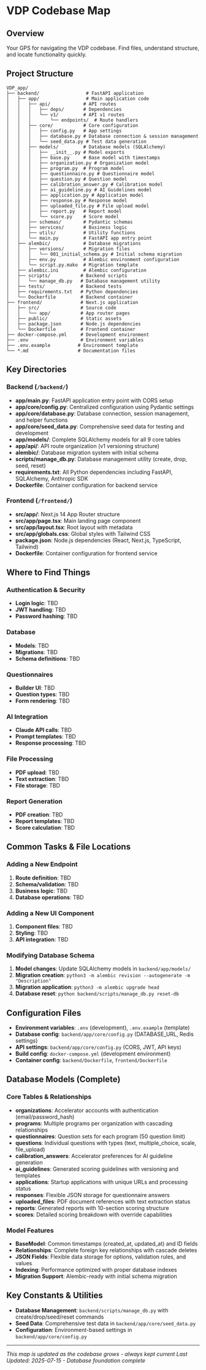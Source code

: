 # VDP Codebase Map

## Overview
Your GPS for navigating the VDP codebase. Find files, understand structure, and locate functionality quickly.

## Project Structure

```
VDP_app/
├── backend/                 # FastAPI application
│   ├── app/                 # Main application code
│   │   ├── api/            # API routes
│   │   │   ├── deps/       # Dependencies
│   │   │   └── v1/         # API v1 routes
│   │   │       └── endpoints/  # Route handlers
│   │   ├── core/           # Core configuration
│   │   │   ├── config.py   # App settings
│   │   │   ├── database.py # Database connection & session management
│   │   │   └── seed_data.py # Test data generation
│   │   ├── models/         # Database models (SQLAlchemy)
│   │   │   ├── __init__.py # Model exports
│   │   │   ├── base.py     # Base model with timestamps
│   │   │   ├── organization.py # Organization model
│   │   │   ├── program.py  # Program model
│   │   │   ├── questionnaire.py # Questionnaire model
│   │   │   ├── question.py # Question model
│   │   │   ├── calibration_answer.py # Calibration model
│   │   │   ├── ai_guideline.py # AI Guidelines model
│   │   │   ├── application.py # Application model
│   │   │   ├── response.py # Response model
│   │   │   ├── uploaded_file.py # File upload model
│   │   │   ├── report.py   # Report model
│   │   │   └── score.py    # Score model
│   │   ├── schemas/        # Pydantic schemas
│   │   ├── services/       # Business logic
│   │   ├── utils/          # Utility functions
│   │   └── main.py         # FastAPI app entry point
│   ├── alembic/            # Database migrations
│   │   ├── versions/       # Migration files
│   │   │   └── 001_initial_schema.py # Initial schema migration
│   │   ├── env.py          # Alembic environment configuration
│   │   └── script.py.mako  # Migration template
│   ├── alembic.ini         # Alembic configuration
│   ├── scripts/           # Backend scripts
│   │   └── manage_db.py   # Database management utility
│   ├── tests/             # Backend tests
│   ├── requirements.txt   # Python dependencies
│   └── Dockerfile         # Backend container
├── frontend/              # Next.js application
│   ├── src/               # Source code
│   │   └── app/           # App router pages
│   ├── public/            # Static assets
│   ├── package.json       # Node.js dependencies
│   └── Dockerfile         # Frontend container
├── docker-compose.yml     # Development environment
├── .env                   # Environment variables
├── .env.example          # Environment template
└── *.md                  # Documentation files
```

## Key Directories

### Backend (`/backend/`)
- **app/main.py**: FastAPI application entry point with CORS setup
- **app/core/config.py**: Centralized configuration using Pydantic settings
- **app/core/database.py**: Database connection, session management, and helper functions
- **app/core/seed_data.py**: Comprehensive seed data for testing and development
- **app/models/**: Complete SQLAlchemy models for all 9 core tables
- **app/api/**: API route organization (v1 versioning structure)
- **alembic/**: Database migration system with initial schema
- **scripts/manage_db.py**: Database management utility (create, drop, seed, reset)
- **requirements.txt**: All Python dependencies including FastAPI, SQLAlchemy, Anthropic SDK
- **Dockerfile**: Container configuration for backend service

### Frontend (`/frontend/`)
- **src/app/**: Next.js 14 App Router structure
- **src/app/page.tsx**: Main landing page component
- **src/app/layout.tsx**: Root layout with metadata
- **src/app/globals.css**: Global styles with Tailwind CSS
- **package.json**: Node.js dependencies (React, Next.js, TypeScript, Tailwind)
- **Dockerfile**: Container configuration for frontend service

## Where to Find Things

### Authentication & Security
- **Login logic**: TBD
- **JWT handling**: TBD
- **Password hashing**: TBD

### Database
- **Models**: TBD
- **Migrations**: TBD
- **Schema definitions**: TBD

### Questionnaires
- **Builder UI**: TBD
- **Question types**: TBD
- **Form rendering**: TBD

### AI Integration
- **Claude API calls**: TBD
- **Prompt templates**: TBD
- **Response processing**: TBD

### File Processing
- **PDF upload**: TBD
- **Text extraction**: TBD
- **File storage**: TBD

### Report Generation
- **PDF creation**: TBD
- **Report templates**: TBD
- **Score calculation**: TBD

## Common Tasks & File Locations

### Adding a New Endpoint
1. **Route definition**: TBD
2. **Schema/validation**: TBD
3. **Business logic**: TBD
4. **Database operations**: TBD

### Adding a New UI Component
1. **Component files**: TBD
2. **Styling**: TBD
3. **API integration**: TBD

### Modifying Database Schema
1. **Model changes**: Update SQLAlchemy models in `backend/app/models/`
2. **Migration creation**: `python3 -m alembic revision --autogenerate -m "Description"`
3. **Migration application**: `python3 -m alembic upgrade head`
4. **Database reset**: `python backend/scripts/manage_db.py reset-db`

## Configuration Files
- **Environment variables**: `.env` (development), `.env.example` (template)
- **Database config**: `backend/app/core/config.py` (DATABASE_URL, Redis settings)
- **API settings**: `backend/app/core/config.py` (CORS, JWT, API keys)
- **Build config**: `docker-compose.yml` (development environment)
- **Container config**: `backend/Dockerfile`, `frontend/Dockerfile`

## Database Models (Complete)

### Core Tables & Relationships
- **organizations**: Accelerator accounts with authentication (email/password_hash)
- **programs**: Multiple programs per organization with cascading relationships
- **questionnaires**: Question sets for each program (50 question limit)
- **questions**: Individual questions with types (text, multiple_choice, scale, file_upload)
- **calibration_answers**: Accelerator preferences for AI guideline generation
- **ai_guidelines**: Generated scoring guidelines with versioning and templates
- **applications**: Startup applications with unique URLs and processing status
- **responses**: Flexible JSON storage for questionnaire answers
- **uploaded_files**: PDF document references with text extraction status
- **reports**: Generated reports with 10-section scoring structure
- **scores**: Detailed scoring breakdown with override capabilities

### Model Features
- **BaseModel**: Common timestamps (created_at, updated_at) and ID fields
- **Relationships**: Complete foreign key relationships with cascade deletes
- **JSON Fields**: Flexible data storage for options, validation rules, and values
- **Indexing**: Performance optimized with proper database indexes
- **Migration Support**: Alembic-ready with initial schema migration

## Key Constants & Utilities
- **Database Management**: `backend/scripts/manage_db.py` with create/drop/seed/reset commands
- **Seed Data**: Comprehensive test data in `backend/app/core/seed_data.py`
- **Configuration**: Environment-based settings in `backend/app/core/config.py`

---
*This map is updated as the codebase grows - always kept current*
*Last Updated: 2025-07-15 - Database foundation complete*